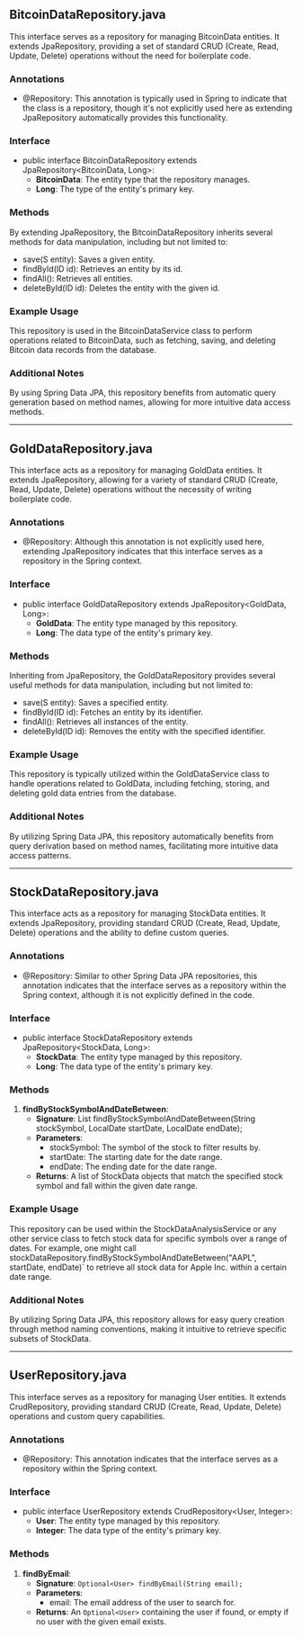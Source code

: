 ## BitcoinDataRepository.java

This interface serves as a repository for managing BitcoinData entities. It extends JpaRepository, providing a set of standard CRUD (Create, Read, Update, Delete) operations without the need for boilerplate code.

### Annotations
- @Repository: This annotation is typically used in Spring to indicate that the class is a repository, though it's not explicitly used here as extending JpaRepository automatically provides this functionality.

### Interface
- public interface BitcoinDataRepository extends JpaRepository<BitcoinData, Long>:
  - **BitcoinData**: The entity type that the repository manages.
  - **Long**: The type of the entity's primary key.

### Methods
By extending JpaRepository, the BitcoinDataRepository inherits several methods for data manipulation, including but not limited to:
- save(S entity): Saves a given entity.
- findById(ID id): Retrieves an entity by its id.
- findAll(): Retrieves all entities.
- deleteById(ID id): Deletes the entity with the given id.

### Example Usage
This repository is used in the BitcoinDataService class to perform operations related to BitcoinData, such as fetching, saving, and deleting Bitcoin data records from the database.

### Additional Notes
By using Spring Data JPA, this repository benefits from automatic query generation based on method names, allowing for more intuitive data access methods.

---
## GoldDataRepository.java

This interface acts as a repository for managing GoldData entities. It extends JpaRepository, allowing for a variety of standard CRUD (Create, Read, Update, Delete) operations without the necessity of writing boilerplate code.

### Annotations
- @Repository: Although this annotation is not explicitly used here, extending JpaRepository indicates that this interface serves as a repository in the Spring context.

### Interface
- public interface GoldDataRepository extends JpaRepository<GoldData, Long>:
  - **GoldData**: The entity type managed by this repository.
  - **Long**: The data type of the entity's primary key.

### Methods
Inheriting from JpaRepository, the GoldDataRepository provides several useful methods for data manipulation, including but not limited to:
- save(S entity): Saves a specified entity.
- findById(ID id): Fetches an entity by its identifier.
- findAll(): Retrieves all instances of the entity.
- deleteById(ID id): Removes the entity with the specified identifier.

### Example Usage
This repository is typically utilized within the GoldDataService class to handle operations related to GoldData, including fetching, storing, and deleting gold data entries from the database.

### Additional Notes
By utilizing Spring Data JPA, this repository automatically benefits from query derivation based on method names, facilitating more intuitive data access patterns.

---


## StockDataRepository.java

This interface acts as a repository for managing StockData entities. It extends JpaRepository, providing standard CRUD (Create, Read, Update, Delete) operations and the ability to define custom queries.

### Annotations
- @Repository: Similar to other Spring Data JPA repositories, this annotation indicates that the interface serves as a repository within the Spring context, although it is not explicitly defined in the code.

### Interface
- public interface StockDataRepository extends JpaRepository<StockData, Long>:
  - **StockData**: The entity type managed by this repository.
  - **Long**: The data type of the entity's primary key.

### Methods

1. **findByStockSymbolAndDateBetween**:
   - **Signature**: List<StockData> findByStockSymbolAndDateBetween(String stockSymbol, LocalDate startDate, LocalDate endDate);
   - **Parameters**:
     - stockSymbol: The symbol of the stock to filter results by.
     - startDate: The starting date for the date range.
     - endDate: The ending date for the date range.
   - **Returns**: A list of StockData objects that match the specified stock symbol and fall within the given date range.

### Example Usage
This repository can be used within the StockDataAnalysisService or any other service class to fetch stock data for specific symbols over a range of dates. For example, one might call stockDataRepository.findByStockSymbolAndDateBetween("AAPL", startDate, endDate)` to retrieve all stock data for Apple Inc. within a certain date range.

### Additional Notes
By utilizing Spring Data JPA, this repository allows for easy query creation through method naming conventions, making it intuitive to retrieve specific subsets of StockData.

---
## UserRepository.java

This interface serves as a repository for managing User entities. It extends CrudRepository, providing standard CRUD (Create, Read, Update, Delete) operations and custom query capabilities.

### Annotations
- @Repository: This annotation indicates that the interface serves as a repository within the Spring context.

### Interface
- public interface UserRepository extends CrudRepository<User, Integer>:
  - **User**: The entity type managed by this repository.
  - **Integer**: The data type of the entity's primary key.

### Methods

1. **findByEmail**:
   - **Signature**: `Optional<User> findByEmail(String email);`
   - **Parameters**:
     - email: The email address of the user to search for.
   - **Returns**: An `Optional<User>` containing the user if found, or empty if no user with the given email exists.
